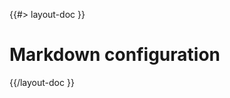 <!--
/**
 * @name            Configuration
 * @namespace       doc.markdown
 * @type            Markdown
 * @platform        md
 * @status          stable
 * @menu            Documentation / Markdown           /doc/markdown/configuration
 *
 * @since           2.0.0
 * @author    Olivier Bossel <olivier.bossel@gmail.com> (https://olivierbossel.com)
 */
-->

{{#> layout-doc }}

# Markdown configuration

{{/layout-doc }}
